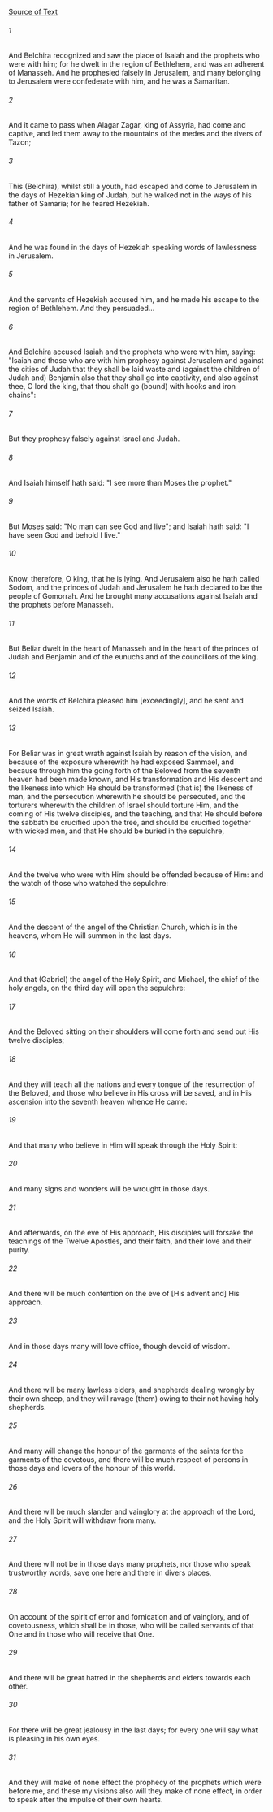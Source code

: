 [Source of Text](https://github.com/scrollmapper/bible_databases_deuterocanonical)

###### 1
And Belchira recognized and saw the place of Isaiah and the prophets who were with him; for he dwelt in the region of Bethlehem, and was an adherent of Manasseh. And he prophesied falsely in Jerusalem, and many belonging to Jerusalem were confederate with him, and he was a Samaritan.

###### 2
And it came to pass when Alagar Zagar, king of Assyria, had come and captive, and led them away to the mountains of the medes and the rivers of Tazon;

###### 3
This (Belchira), whilst still a youth, had escaped and come to Jerusalem in the days of Hezekiah king of Judah, but he walked not in the ways of his father of Samaria; for he feared Hezekiah.

###### 4
And he was found in the days of Hezekiah speaking words of lawlessness in Jerusalem.

###### 5
And the servants of Hezekiah accused him, and he made his escape to the region of Bethlehem. And they persuaded...

###### 6
And Belchira accused Isaiah and the prophets who were with him, saying: "Isaiah and those who are with him prophesy against Jerusalem and against the cities of Judah that they shall be laid waste and (against the children of Judah and) Benjamin also that they shall go into captivity, and also against thee, O lord the king, that thou shalt go (bound) with hooks and iron chains":

###### 7
But they prophesy falsely against Israel and Judah.

###### 8
And Isaiah himself hath said: "I see more than Moses the prophet."

###### 9
But Moses said: "No man can see God and live"; and Isaiah hath said: "I have seen God and behold I live."

###### 10
Know, therefore, O king, that he is lying. And Jerusalem also he hath called Sodom, and the princes of Judah and Jerusalem he hath declared to be the people of Gomorrah. And he brought many accusations against Isaiah and the prophets before Manasseh.

###### 11
But Beliar dwelt in the heart of Manasseh and in the heart of the princes of Judah and Benjamin and of the eunuchs and of the councillors of the king.

###### 12
And the words of Belchira pleased him [exceedingly], and he sent and seized Isaiah.

###### 13
For Beliar was in great wrath against Isaiah by reason of the vision, and because of the exposure wherewith he had exposed Sammael, and because through him the going forth of the Beloved from the seventh heaven had been made known, and His transformation and His descent and the likeness into which He should be transformed (that is) the likeness of man, and the persecution wherewith he should be persecuted, and the torturers wherewith the children of Israel should torture Him, and the coming of His twelve disciples, and the teaching, and that He should before the sabbath be crucified upon the tree, and should be crucified together with wicked men, and that He should be buried in the sepulchre,

###### 14
And the twelve who were with Him should be offended because of Him: and the watch of those who watched the sepulchre:

###### 15
And the descent of the angel of the Christian Church, which is in the heavens, whom He will summon in the last days.

###### 16
And that (Gabriel) the angel of the Holy Spirit, and Michael, the chief of the holy angels, on the third day will open the sepulchre:

###### 17
And the Beloved sitting on their shoulders will come forth and send out His twelve disciples;

###### 18
And they will teach all the nations and every tongue of the resurrection of the Beloved, and those who believe in His cross will be saved, and in His ascension into the seventh heaven whence He came:

###### 19
And that many who believe in Him will speak through the Holy Spirit:

###### 20
And many signs and wonders will be wrought in those days.

###### 21
And afterwards, on the eve of His approach, His disciples will forsake the teachings of the Twelve Apostles, and their faith, and their love and their purity.

###### 22
And there will be much contention on the eve of [His advent and] His approach.

###### 23
And in those days many will love office, though devoid of wisdom.

###### 24
And there will be many lawless elders, and shepherds dealing wrongly by their own sheep, and they will ravage (them) owing to their not having holy shepherds.

###### 25
And many will change the honour of the garments of the saints for the garments of the covetous, and there will be much respect of persons in those days and lovers of the honour of this world.

###### 26
And there will be much slander and vainglory at the approach of the Lord, and the Holy Spirit will withdraw from many.

###### 27
And there will not be in those days many prophets, nor those who speak trustworthy words, save one here and there in divers places,

###### 28
On account of the spirit of error and fornication and of vainglory, and of covetousness, which shall be in those, who will be called servants of that One and in those who will receive that One.

###### 29
And there will be great hatred in the shepherds and elders towards each other.

###### 30
For there will be great jealousy in the last days; for every one will say what is pleasing in his own eyes.

###### 31
And they will make of none effect the prophecy of the prophets which were before me, and these my visions also will they make of none effect, in order to speak after the impulse of their own hearts.